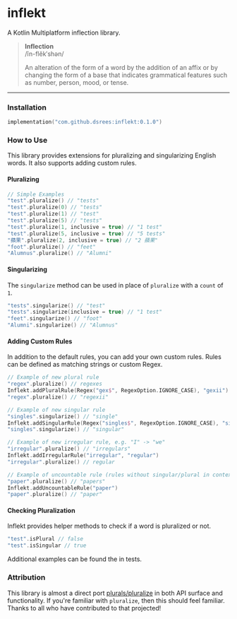 # inflekt

A Kotlin Multiplatform inflection library.

> **Inflection** \
> /ĭn-flĕk′shən/
> 
> An alteration of the form of a word by the addition of an affix or by changing the form of a base that indicates grammatical features such as number, person, mood, or tense.

---

### Installation

```kotlin
implementation("com.github.dsrees:inflekt:0.1.0")
```

### How to Use

This library provides extensions for pluralizing and singularizing English words. It also supports
adding custom rules.

#### Pluralizing
```kotlin
// Simple Examples
"test".pluralize() // "tests"
"test".pluralize(0) // "tests"
"test".pluralize(1) // "test"
"test".pluralize(5) // "tests"
"test".pluralize(1, inclusive = true) // "1 test"
"test".pluralize(5, inclusive = true) // "5 tests"
"蘋果".pluralize(2, inclusive = true) // "2 蘋果"
"foot".pluralize() // "feet"
"Alumnus".pluralize() // "Alumni"
```

#### Singularizing

The `singularize` method can be used in place of `pluralize` with a `count` of `1`.

```kotlin
"tests".singularize() // "test"
"tests".singularize(inclusive = true) // "1 test"
"feet".singularize() // "foot"
"Alumni".singularize() // "Alumnus"
```

#### Adding Custom Rules

In addition to the default rules, you can add your own custom rules. Rules
can be defined as matching strings or custom Regex.

```kotlin
// Example of new plural rule
"regex".pluralize() // regexes
Inflekt.addPluralRule(Regex("gex$", RegexOption.IGNORE_CASE), "gexii")
"regex".pluralize() // "regexii"

// Example of new singular rule
"singles".singularize() // "single"
Inflekt.addSingularRule(Regex("singles$", RegexOption.IGNORE_CASE), "singular")
"singles".singularize() // "singular"

// Example of new irregular rule, e.g. "I" -> "we"
"irregular".pluralize() // "irregulars"
Inflekt.addIrregularRule("irregular", "regular")
"irregular".pluralize() // regular

// Example of uncountable rule (rules without singular/plural in context)
"paper".pluralize() // "papers"
Inflekt.addUncountableRule("paper")
"paper".pluralize() // "paper"
```

#### Checking Pluralization

Inflekt provides helper methods to check if a word is pluralized or not.

```kotlin
"test".isPlural // false
"test".isSingular // true
```

Additional examples can be found the in tests.

### Attribution

This library is almost a direct port [plurals/pluralize](https://github.com/plurals/pluralize) in 
both API surface and functionality. If you're familiar with `pluralize`, then this should feel 
familiar. Thanks to all who have contributed to that projected!
